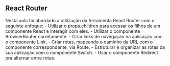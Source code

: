 ## React Router

Nesta aula foi abordado a utilização da ferramenta React Router com o seguinte enfoque:
    - Utilizar o props.children para acessar os filhos de um componente React e interagir com eles.
    - Utilizar o componente BrowserRouter corretamente.
    - Criar links de navegação na aplicação com o componente Link.
    - Criar rotas, mapeando o caminho da URL com o componente correspondente, via Route.
    - Estruturar e organizar as rotas da sua aplicação com o componente Switch.
    - Usar o componente Redirect pra alternar entre rotas.
